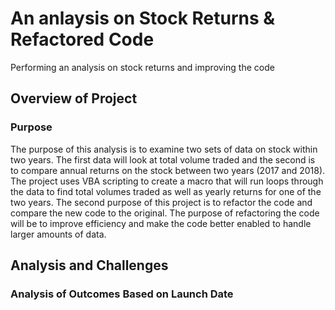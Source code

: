 # An anlaysis on Stock Returns & Refactored Code
Performing an analysis on stock returns and improving the code

## Overview of Project
### Purpose
The purpose of this analysis is to examine two sets of data on stock within two years. The first data will look at total volume traded and the second is to compare annual returns on the stock between two years (2017 and 2018). The project uses VBA scripting to create a macro that will run loops through the data to find total volumes traded as well as yearly returns for one of the two years. The second purpose of this project is to refactor the code and compare the new code to the original. The purpose of refactoring the code will be to improve efficiency and make the code better enabled to handle larger amounts of data. 

## Analysis and Challenges
### Analysis of Outcomes Based on Launch Date
